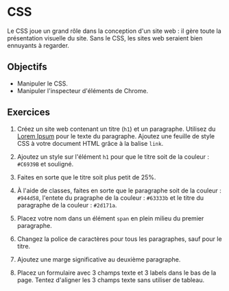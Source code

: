 CSS
===

Le CSS joue un grand rôle dans la conception d'un site web : il gère toute la
présentation visuelle du site. Sans le CSS, les sites web seraient bien
ennuyants à regarder.

Objectifs
---------

* Manipuler le CSS.
* Manipuler l'inspecteur d'éléments de Chrome.

Exercices
---------

1. Créez un site web contenant un titre (`h1`) et un paragraphe. Utilisez du
   [Lorem Ipsum](https://www.lipsum.com) pour le texte du paragraphe. Ajoutez une feuille de style CSS à
   votre document HTML grâce à la balise `link`.

2. Ajoutez un style sur l'élément `h1` pour que le titre soit de la couleur : `#C6939B` et souligné.

3. Faites en sorte que le titre soit plus petit de 25%.

4. À
   l'aide de classes, faites en sorte que le paragraphe soit de la couleur : `#944d58`,
   l'entete du pragraphe de la couleur : `#63333b` et le titre du paragraphe de la couleur : `#2d171a`.

5. Placez votre nom dans un élément `span` en plein milieu du premier
   paragraphe.

6. Changez la police de caractères pour tous les paragraphes, sauf pour le titre.

8. Ajoutez une marge significative au deuxième paragraphe.

9. Placez un formulaire avec 3 champs texte et 3 labels dans le bas de la page. Tentez
   d'aligner les 3 champs texte sans utiliser de tableau.

